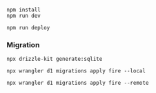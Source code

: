 ```
npm install
npm run dev
```

```
npm run deploy
```

### Migration

```
npx drizzle-kit generate:sqlite
```

```DB Apply(Local)
npx wrangler d1 migrations apply fire --local
```

```DB Apply(PRODUCTION)
npx wrangler d1 migrations apply fire --remote
```
